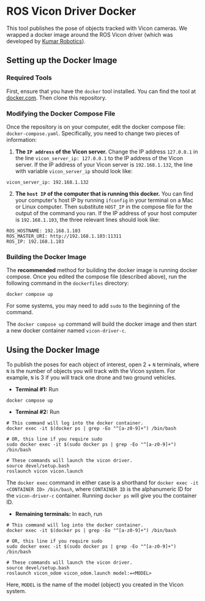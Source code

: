 # ROS Vicon Driver Docker

This tool publishes the pose of objects tracked with Vicon cameras. We wrapped a docker image around the ROS Vicon driver (which was developed by [Kumar Robotics](https://github.com/KumarRobotics/vicon)).

## Setting up the Docker Image

### Required Tools

First, ensure that you have the `docker` tool installed. You can find the tool at [docker.com](https://www.docker.com). Then clone this repository.

### Modifying the Docker Compose File

Once the repository is on your computer, edit the docker compose file: `docker-compose.yaml`. Specifically, you need to change two pieces of information:

1. **The `IP address` of the Vicon server.** Change the IP address `127.0.0.1` in the line `vicon_server_ip: 127.0.0.1` to the IP address of the Vicon server. If the IP address of your Vicon server is `192.168.1.132`, the line with variable `vicon_server_ip` should look like:
```
vicon_server_ip: 192.168.1.132
```

2. **The `host IP` of the computer that is running this docker.** You can find your computer's host IP by running `ifconfig` in your terminal on a Mac or Linux computer. Then substitute `HOST_IP` in the compose file for the output of the command you ran. If the IP address of your host computer is `192.168.1.103`, the three relevant lines should look like:
```
ROS_HOSTNAME: 192.168.1.103
ROS_MASTER_URI: http://192.168.1.103:11311
ROS_IP: 192.168.1.103
```

### Building the Docker Image

The **recommended** method for building the docker image is running docker compose. Once you edited the compose file (described above), run the following command in the `dockerfiles` directory:
```
docker compose up
```
For some systems, you may need to add `sudo` to the beginning of the command.

The `docker compose up` command will build the docker image and then start a new docker container named `vicon-driver-c`.

## Using the Docker Image

To publish the poses for each object of interest, open 2 + `N` terminals, where `N` is the number of objects you will track with the Vicon system. For example, `N` is 3 if you will track one drone and two ground vehicles.

- **Terminal #1:** Run
```
docker compose up
```

- **Terminal #2:** Run
```
# This command will log into the docker container.
docker exec -it $(docker ps | grep -Eo "^[a-z0-9]+") /bin/bash

# OR, this line if you require sudo
sudo docker exec -it $(sudo docker ps | grep -Eo "^[a-z0-9]+") /bin/bash

# These commands will launch the vicon driver.
source devel/setup.bash
roslaunch vicon vicon.launch
```
The `docker exec` command in either case is a shorthand for `docker exec -it <CONTAINER ID> /bin/bash`, where `CONTAINER ID` is the alphanumeric ID for the `vicon-driver-c` container. Running `docker ps` will give you the container ID.

- **Remaining terminals:** In each, run
```
# This command will log into the docker container.
docker exec -it $(docker ps | grep -Eo "^[a-z0-9]+") /bin/bash

# OR, this line if you require sudo
sudo docker exec -it $(sudo docker ps | grep -Eo "^[a-z0-9]+") /bin/bash

# These commands will launch the vicon driver.
source devel/setup.bash
roslaunch vicon_odom vicon_odom.launch model:=<MODEL>
```
Here, `MODEL` is the name of the model (object) you created in the Vicon system.
